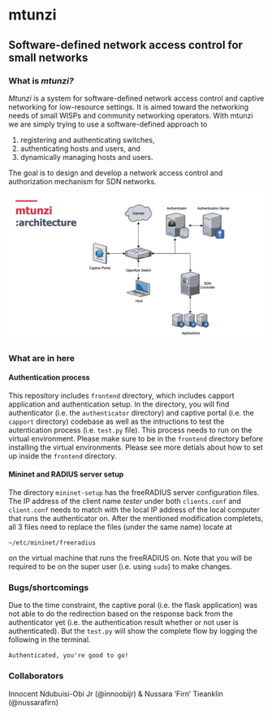 # **mtunzi**
## Software-defined network access control for small networks

### **What is *mtunzi?***
*Mtunzi* is a system for software-defined network access control and captive networking for low-resource settings. It is aimed toward the networking needs of small WISPs and community networking operators. With mtunzi we are simply trying to use a software-defined approach to 
1. registering and authenticating switches, 
2. authenticating hosts and users, and 
3. dynamically managing hosts and users. 

The goal is to design and develop a network access control and authorization mechanism for SDN networks. 

![Mtunzi System Architecture](frontend/architecture.png)

### **What are in here**

#### Authentication process
This repository includes `frontend` directory, which includes capport application and authentication setup. In the directory, you will find authenticator (i.e. the `authenticator` directory) and captive portal (i.e. the `capport` directory) codebase as well as the intructions to test the autentication process (i.e. `test.py` file). This process needs to run on the virtual environment. Please make sure to be in the `frontend` directory before installing the virtual environments. Please see more detials about how to set up inside the `frontend` directory.



#### Mininet and RADIUS server setup
The directory `mininet-setup` has the freeRADIUS server configuration files. The IP address of the client name *tester* under both `clients.conf` and `client.conf` needs to match with the local IP address of the local computer that runs the authenticator on. After the mentioned modification completets, all 3 files need to replace the files (under the same name) locate at 
```
~/etc/mininet/freeradius
```
on the virtual machine that runs the freeRADIUS on. Note that you will be required to be on the super user (i.e. using `sudo`) to make changes.

### **Bugs/shortcomings**

Due to the time constraint, the captive poral (i.e. the flask application) was not able to do the redirection based on the response back from the authenticator yet (i.e. the authentication result whether or not user is authenticated). But the `test.py` will show the complete flow by logging the following in the terminal. 
```
Authenticated, you're good to go!
```

### **Collaborators**

Innocent Ndubuisi-Obi Jr (@innoobijr) & Nussara ‘Firn’ Tieanklin (@nussarafirn)



